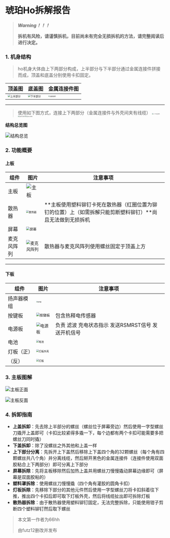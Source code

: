 # 琥珀Ho拆解报告



> ***Warning！！！***
>
> **拆机有风险，请谨慎拆机，目前尚未有完全无损拆机的方法，请完整阅读后进行决定。**



### 1. 机身结构

> ho机身大体由上下两部分构成，上半部分与下半部分通过金属连接件拼接而成，顶盖和底盖分别使用卡扣固定。

| 顶盖图                                                      | 底盖图                                                       | 金属连接件图                                                 |
| ----------------------------------------------------------- | ------------------------------------------------------------ | ------------------------------------------------------------ |
| <img src="上半部分.png" alt="上半部分" style="zoom:50%;" /> | <img src="下半部分.png" alt="下半部分" style="zoom: 50%;" /> | <img src="金属连接件.png" alt="金属连接件" style="zoom:25%;" /> |

-----
> 使用如下图方式，连接上下两部分（金属连接件与外壳间夹有线缆）
> <img src="上下壳连接处.png" alt="上下壳连接处" style="zoom: 25%;" /><img src="连接示意图1.png" alt="连接示意图1" style="zoom:25%;" /><img src="连接示意图2.png" alt="连接示意图2" style="zoom:25%;" />

**结构总览图**

![结构总览](结构总览.png)

### 2. 功能概要

#### 上板

| 组件       | 图片                                                         | 注意事项                                                     |
| ---------- | ------------------------------------------------------------ | ------------------------------------------------------------ |
| 主板       | ![主板](主板.png)                            |                                                              |
| 散热器     | <img src="散热器.png" alt="散热器" style="zoom: 50%;" />     | **主板使用塑料铆钉卡死在散热器（红圈位置为铆钉的位置）上（如需拆解只能剪断塑料铆钉）**尚且无法做到无损拆机 |
| 屏幕       | <img src="屏幕.png" alt="屏幕" style="zoom: 67%;" />         |                                                              |
| 麦克风阵列 | <img src="麦克风阵列.png" alt="麦克风阵列" style="zoom: 80%;" /> | 散热器与麦克风阵列使用螺丝固定于顶盖上方                     |

-----

#### 下板

| 组件       | 图片                                                        | 注意事项                                           |
| ---------- | ----------------------------------------------------------- | -------------------------------------------------- |
| 扬声器模组 | <img src="扬声器.png" alt="扬声器" style="zoom:25%;" />     |                                                    |
| 按键板     | <img src="按键板图解+勘误.png" alt="按键板" style="zoom: 67%;" />    | 包含热释电传感器                                   |
| 电源板     | <img src="电源板详细图解.png" alt="电源板" style="zoom:80%;" />     | 负责 滤波 充电状态指示 发送RSMRST信号 发送开机信号 |
| 电池       | <img src="电池.png" alt="电池" style="zoom:50%;" />         |                                                    |
| 灯板（正） | <img src="灯板外壳.png" alt="灯板外壳" style="zoom:50%;" /> |                                                    |
| （反）     | <img src="灯板.png" alt="灯板" style="zoom:50%;" />         |                                                    |

### 3. 主板图解

![主板正面](主板正面.jpg)

![主板反面](主板反面.jpg)

### 4. 拆卸指南

- **上盖拆卸**：先去除上半部分的螺丝（螺丝位于屏幕旁边）然后使用一字型螺丝刀撬开上盖即可（卡扣比较紧得多撬一下，每个边都有两个卡扣可能需要多把螺丝刀同时撬）
- **下盖拆卸**：除了没螺丝之外其他和上盖一样
- **上下部分分离**：先拆开上下盖然后移除上下盖四个角的32颗螺丝（每个角有四颗螺丝共八个角）并分离线缆，然后掰开黑色的金属连接件（连接件使用双面胶粘合上下两部分）即可分离上下部分
- **屏幕拆除**：先将主板移除然后加热上盖并用螺丝刀慢慢撬动屏幕边缘即可（屏幕是双面胶粘的）
- **塑料罩拆除**：使用螺丝刀慢慢撬（四个角有灌胶的圆角卡扣）
- **灯板拆除**：先移除下部分的其他元件然后使用一字型螺丝刀将卡扣斜着往下推，推出四个卡扣后即可取下灯板外壳，然后将线缆扯出即可拆除灯板
- **散热器拆除**：由于散热器使用塑料铆钉固定，无法完整拆除，只能使用钳子剪断四个塑料铆钉然后取下螺丝

> 本文第一作者为66hh
>
> 由futz12删改并发布
